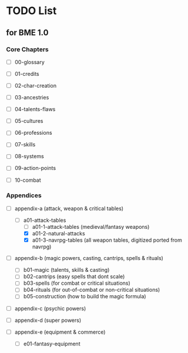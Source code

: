 # TODO List

## for BME 1.0

### Core Chapters

- [ ] 00-glossary

- [ ] 01-credits

- [ ] 02-char-creation

- [ ] 03-ancestries

- [ ] 04-talents-flaws

- [ ] 05-cultures

- [ ] 06-professions

- [ ] 07-skills

- [ ] 08-systems

- [ ] 09-action-points

- [ ] 10-combat

### Appendices

- [ ] appendix-a (attack, weapon & critical tables)
    - [ ] a01-attack-tables
        - [ ] a01-1-attack-tables (medieval/fantasy weapons)
        - [X] a01-2-natural-attacks
        - [X] a01-3-navrpg-tables (all weapon tables, digitized ported from navrpg)
                
- [ ] appendix-b (magic powers, casting, cantrips, spells & rituals)
    - [ ] b01-magic (talents, skills & casting)
    - [ ] b02-cantrips (easy spells that dont scale)
    - [ ] b03-spells (for combat or critical situations)
    - [ ] b04-rituals (for out-of-combat or non-critical situations)
    - [ ] b05-construction (how to build the magic formula)
    
- [ ] appendix-c (psychic powers)

- [ ] appendix-d (super powers)

- [ ] appendix-e (equipment & commerce)
    - [ ] e01-fantasy-equipment